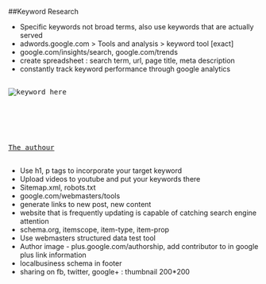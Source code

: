 ---
---

##Keyword Research
- Specific keywords not broad terms, also use keywords that are actually served
- adwords.google.com > Tools and analysis > keyword tool [exact]
- google.com/insights/search, google.com/trends
- create spreadsheet : search term, url, page title, meta description
- constantly track keyword performance through google analytics
<pre>
<meta name="DESCRIPTION" content="" />
<img src="keyword-image-name.jpg" alt="keyword here" />
<meta name="robots" content="noindex" />
<!-- to avoid duplication -->
<link href="orginal.html" rel="canonical" />
<!-- multipage document -->
<link href="my.com/doc-2.html" rel="prev" />
<link href="my.com/doc-4.html" rel="next" />
<a href="plus.google.com/423423?rel=author">The authour</a>
<link href="plus.google.com/432423" rel="author" />
</pre>
- Use h1, p tags to incorporate your target keyword
- Upload videos to youtube and put your keywords there
- Sitemap.xml, robots.txt
- google.com/webmasters/tools
- generate links to new post, new content
- website that is frequently updating is capable of catching search engine attention
- schema.org, itemscope, item-type, item-prop
- Use webmasters structured data test tool
- Author image - plus.google.com/authorship, add contributor to in google plus link information
- localbusiness schema in footer
- sharing on fb, twitter, google+ : thumbnail 200*200
<pre>
<meta property="og:image" content="thumbnail-url.png" />
<meta property="og:title" content="Content to show" />
<meta property="og:description" content="Article description" />
<meta property="og:type" content="article" />
<meta property="og:url" content="baseUrl" />
</pre>